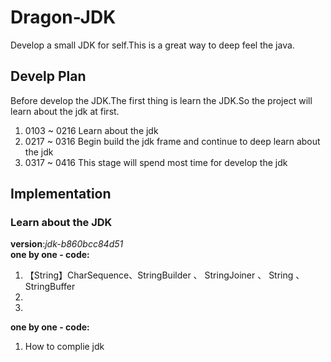 # Dragon-JDK
Develop a small JDK for self.This is a great way to deep feel the java.

## Develp Plan
Before develop the JDK.The first thing is learn the JDK.So the project will learn about the jdk at first.  
1. 0103 ~ 0216 Learn about the jdk
2. 0217 ~ 0316 Begin build the jdk frame and continue to deep learn about the jdk
3. 0317 ~ 0416 This stage  will spend  most time for develop the jdk 

## Implementation 
### Learn about the JDK
**version**:*jdk-b860bcc84d51*  
**one by one - code:**
1. 【String】CharSequence、StringBuilder 、 StringJoiner 、 String  、StringBuffer
2. 
3. 
  
**one by one - code:**
1. How to complie jdk
